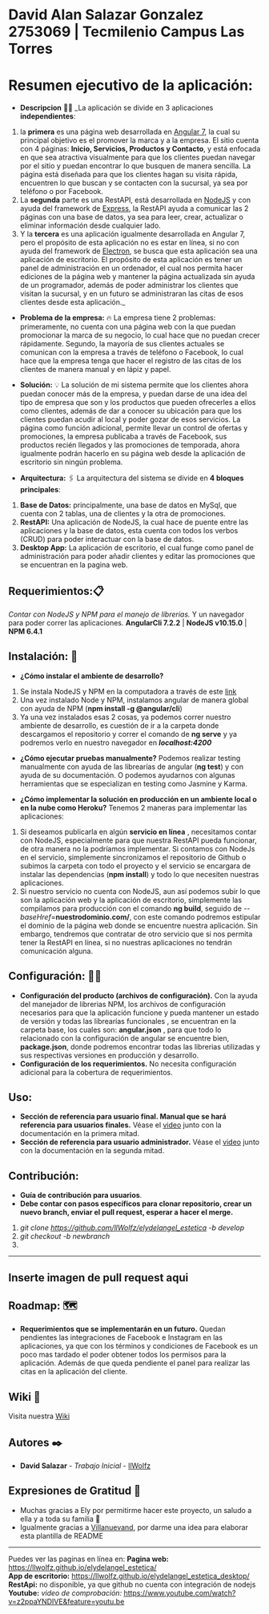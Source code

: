 # David Alan Salazar Gonzalez 2753069 | Tecmilenio Campus Las Torres

# Resumen ejecutivo de la aplicación:
- **Descripcion** 🕵🏽
_La aplicación se divide en 3 aplicaciones **independientes**:
1. la **primera** es una página web desarrollada en [Angular 7](https://angular.io), la cual su principal objetivo es el promover la marca y a la empresa. El sitio cuenta con 4 páginas: **Inicio, Servicios, Productos y Contacto**, y está enfocada en que sea atractiva visualmente para que los clientes puedan navegar por el sitio y puedan encontrar lo que busquen de manera sencilla. La página está diseñada para que los clientes hagan su visita rápida, encuentren lo que buscan y se contacten con la sucursal, ya sea por teléfono o por Facebook.
2. La **segunda** parte es una RestAPI, está desarrollada en [NodeJS](https://nodejs.org/en/) y con ayuda del framework de [Express](https://expressjs.com), la RestAPI ayuda a comunicar las 2 páginas con una base de datos, ya sea para leer, crear, actualizar o eliminar información desde cualquier lado. 
3. Y la **tercera** es una aplicación igualmente desarrollada en Angular 7, pero el propósito de esta aplicación no es estar en línea, si no con ayuda del framework de [Electron](https://electronjs.org), se busca que esta aplicación sea una aplicación de escritorio. El propósito de esta aplicación es tener un panel de administración en un ordenador, el cual nos permita hacer ediciones de la página web y mantener la página actualizada sin ayuda de un programador, además de poder administrar los clientes que visitan la sucursal, y en un futuro se administraran las citas de esos clientes desde esta aplicación._

- **Problema de la empresa:** 🔥
La empresa tiene 2 problemas: primeramente, no cuenta con una página web con la que puedan promocionar la marca de su negocio, lo cual hace que no puedan crecer rápidamente. Segundo, la mayoría de sus clientes actuales se comunican con la empresa a través de teléfono o Facebook, lo cual hace que la empresa tenga que hacer el registro de las citas de los clientes de manera manual y en lápiz y papel. 

- **Solución:** 💡
La solución de mi sistema permite que los clientes ahora puedan conocer más de la empresa, y puedan darse de una idea del tipo de empresa que son y los productos que pueden ofrecerles a ellos como clientes, además de dar a conocer su ubicación para que los clientes puedan acudir al local y poder gozar de esos servicios. La página como función adicional, permite llevar un control de ofertas y promociones, la empresa publicaba a través de Facebook, sus productos recién llegados y las promociones de temporada, ahora igualmente podrán hacerlo en su página web desde la aplicación de escritorio sin ningún problema. 

- **Arquitectura:** 🖇️
La arquitectura del sistema se divide en **4 bloques principales**:
1. **Base de Datos:** principalmente, una base de datos en MySql, que cuenta con 2 tablas, una de clientes y la otra de promociones.
2. **RestAPI:** Una aplicación de NodeJS, la cual hace de puente entre las aplicaciones y la base de datos, esta cuenta con todos los verbos (CRUD) para poder interactuar con la base de datos. 
3. **Desktop App:** La aplicación de escritorio, el cual funge como panel de administración para poder añadir clientes y editar las promociones que se encuentran en la pagina web.

## Requerimientos:📋
_Contar con NodeJS y NPM para el manejo de librerias._ 
Y un navegador para poder correr las aplicaciones. 
**AngularCli 7.2.2** | **NodeJS v10.15.0** | **NPM 6.4.1**

## Instalación: 🔧
- **¿Cómo instalar el ambiente de desarrollo?**
1. Se instala NodeJS y NPM en la computadora a través de este [link](https://nodejs.org/en/download/) 
2. Una vez instalado Node y NPM, instalamos angular de manera global con ayuda de NPM (**npm install -g @angular/cli**)
3. Ya una vez instalados esas 2 cosas, ya podemos correr nuestro ambiente de desarrollo, es cuestión de ir a la carpeta donde descargamos el repositorio y correr el comando de **ng serve** y ya podremos verlo en nuestro navegador en _**localhost:4200**_

- **¿Cómo ejecutar pruebas manualmente?**
Podemos realizar testing manualmente con ayuda de las librearías de angular (**ng test**) y con ayuda de su documentación. O podemos ayudarnos con algunas herramientas que se especializan en testing como Jasmine y Karma.

- **¿Cómo implementar la solución en producción en un ambiente local o en la nube como Heroku?**
Tenemos 2 maneras para implementar las aplicaciones:
1. Si deseamos publicarla en algún **servicio en línea** , necesitamos contar con NodeJS, especialmente para que nuestra RestAPI pueda funcionar, de otra manera no la podríamos implementar. Si contamos con NodeJs en el servicio, simplemente sincronizamos el repositorio de Github o subimos la carpeta con todo el proyecto y el servicio se encargara de instalar las dependencias (**npm install**) y todo lo que necesiten nuestras aplicaciones. 
2. Si nuestro servicio no cuenta con NodeJS, aun así podemos subir lo que son la aplicación web y la aplicación de escritorio, simplemente las compilamos para producción con el comando **ng build**, seguido de _--baseHref_=**nuestrodominio.com/**, con este comando podremos estipular el dominio de la página web donde se encuentre nuestra aplicación. Sin embargo, tendremos que contratar de otro servicio que si nos permita tener la RestAPI en línea, si no nuestras aplicaciones no tendrán comunicación alguna. 

## Configuración: 👷‍♂️
-	**Configuración del producto (archivos de configuración).**
Con la ayuda del manejador de librerias NPM, los archivos de configuración necesarios para que la aplicación funcione y pueda mantener un estado de versión y todas las librearías funcionales , se encuentran en la carpeta base, los cuales son: **angular.json** , para que todo lo relacionado con la configuración de angular se encuentre bien, **package.json**, donde podremos encontrar todas las librerias utilizadas y sus respectivas versiones en producción y desarrollo.
-	**Configuración de los requerimientos.**
No necesita configuración adicional para la cobertura de requerimientos.

## Uso:
-	**Sección de referencia para usuario final. Manual que se hará referencia para usuarios finales.**
Véase el [video](https://www.youtube.com/watch?v=z2ppaYNDIVE&feature=youtu.be) junto con la documentación en la primera mitad.
-	**Sección de referencia para usuario administrador.**
Véase el [video](https://www.youtube.com/watch?v=z2ppaYNDIVE&feature=youtu.be) junto con la documentación en la segunda mitad.

## Contribución:
-	**Guía de contribución para usuarios**.
-	**Debe contar con pasos específicos para clonar repositorio, crear un nuevo branch, enviar el pull request, esperar a hacer el merge.**
1. _git clone https://github.com/llWolfz/elydelangel_estetica -b develop_
2. _git checkout -b newbranch_
3. 
-------
Inserte imagen de pull request aqui
-------

## Roadmap: 🗺️
-	**Requerimientos que se implementarán en un futuro.**
Quedan pendientes las integraciones de Facebook e Instagram en las aplicaciones, ya que con los términos y condiciones de Facebook es un poco mas tardado el poder obtener todos los permisos para la aplicación. Además de que queda pendiente el panel para realizar las citas en la aplicación del cliente. 

## Wiki 📖

Visita nuestra [Wiki](https://github.com/llWolfz/elydelangel_estetica)

## Autores ✒️
* **David Salazar** - *Trabajo Inicial* - [llWolfz](https://github.com/llWolfz)

## Expresiones de Gratitud 🎁

* Muchas gracias a Ely por permitirme hacer este proyecto, un saludo a ella y a toda su familia 🤗
* Igualmente gracias a [Villanuevand](https://github.com/Villanuevand), por darme una idea para elaborar esta plantilla de README

---

Puedes ver las paginas en línea en:
**Pagina web:** https://llwolfz.github.io/elydelangel_estetica/  
**App de escritorio:** https://llwolfz.github.io/elydelangel_estetica_desktop/ 
**RestApi:** no disponible, ya que github no cuenta con integración de nodejs
**Youtube:** _video de comprobación:_ https://www.youtube.com/watch?v=z2ppaYNDIVE&feature=youtu.be 
